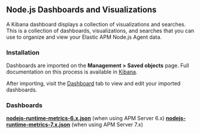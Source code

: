 ## Node.js Dashboards and Visualizations

A Kibana dashboard displays a collection of visualizations and searches.
This is a collection of dashboards, visualizations, and searches that you can use to organize and view your Elastic APM Node.js Agent data.

### Installation

Dashboards are imported on the **Management > Saved objects** page. Full documentation on this process is available in [Kibana](https://www.elastic.co/guide/en/kibana/current/managing-saved-objects.html).

After importing, visit the [Dashboard](https://www.elastic.co/guide/en/kibana/current/dashboard.html) tab to view and edit your imported dashboards.

### Dashboards

[**nodejs-runtime-metrics-6.x.json**](nodejs-runtime-metrics-6.x.json) (when using APM Server 6.x)
[**nodejs-runtime-metrics-7.x.json**](nodejs-runtime-metrics-7.x.json) (when using APM Server 7.x)

